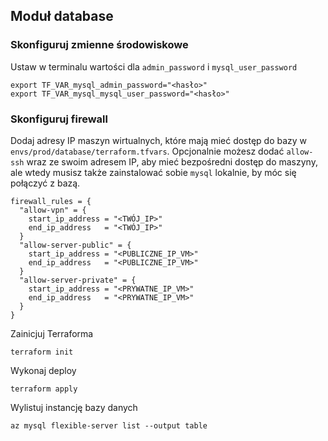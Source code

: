 ## Moduł database

### Skonfiguruj zmienne środowiskowe

Ustaw w terminalu wartości dla `admin_password` i `mysql_user_password`

```
export TF_VAR_mysql_admin_password="<hasło>"
export TF_VAR_mysql_mysql_user_password="<hasło>"
```

### Skonfiguruj firewall
Dodaj adresy IP maszyn wirtualnych, które mają mieć dostęp do bazy w `envs/prod/database/terraform.tfvars`. Opcjonalnie możesz dodać `allow-ssh` wraz ze swoim adresem IP, aby mieć bezpośredni dostęp do maszyny, ale wtedy musisz także zainstalować sobie `mysql` lokalnie, by móc się połączyć z bazą.

```
firewall_rules = {
  "allow-vpn" = {
    start_ip_address = "<TWÓJ_IP>"
    end_ip_address   = "<TWÓJ_IP>"
  }
  "allow-server-public" = {
    start_ip_address = "<PUBLICZNE_IP_VM>"
    end_ip_address   = "<PUBLICZNE_IP_VM>"
  }
  "allow-server-private" = {
    start_ip_address = "<PRYWATNE_IP_VM>"
    end_ip_address   = "<PRYWATNE_IP_VM>"
  }
}
```

Zainicjuj Terraforma
```
terraform init
```

Wykonaj deploy
```
terraform apply
```

Wylistuj instancję bazy danych
```
az mysql flexible-server list --output table
```
